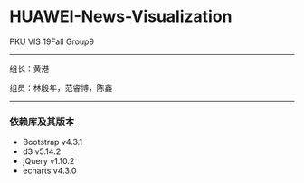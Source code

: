 # HUAWEI-News-Visualization
 PKU VIS 19Fall Group9

------

组长：黄港

组员：林殷年，范睿博，陈鑫

---

### 依赖库及其版本

+ Bootstrap v4.3.1
+ d3 v5.14.2
+ jQuery v1.10.2
+ echarts v4.3.0



